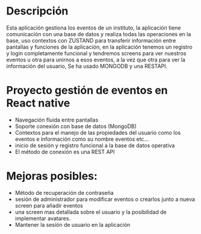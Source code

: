 # Descripción
Esta aplicación gestiona los eventos de un instituto, la aplicación tiene comunicación con una base de datos y realiza todas las operaciones en la base, uso contextos con ZUSTAND para transferir información entre pantallas y funciones de la aplicación, en la aplicación tenemos un registro y login completamente funcional y tendremos screens para ver nuestros eventos u otra para unirnos a esos eventos, a la vez que otra para ver la información del usuario, Se ha usado MONGODB y una RESTAPI.

# Proyecto gestión de eventos en React native  
- Navegación fluida entre pantallas
- Soporte conexión con base de datos (MongoDB)
- Contextos para el manejo de las propiedades del usuario como los eventos e información como su nombre eventos etc...
- inicio de sesión y registro funcional a la base de datos operativa
- El método de conexión es una REST API

# Mejoras posibles:
- Método de recuperación de contraseña
- sesión de administrador para modificar eventos o crearlos junto a nueva screen para añadir eventos
- una screen mas detallada sobre el usuario y la posibilidad de implementar avatares.
- Mantener la sesión de usuario en la aplicación
